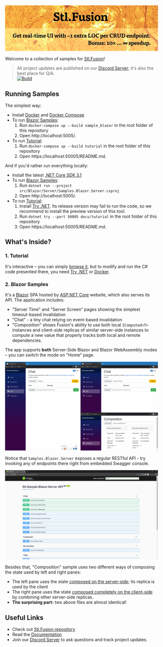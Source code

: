 ![](docs/img/Banner.jpg)

Welcome to a collection of samples for [Stl.Fusion](https://github.com/servicetitan/Stl.Fusion)!

> All project updates are published on our [Discord Server](https://discord.gg/EKEwv6d); it's also the best place for Q/A.\
> [![Build](https://github.com/servicetitan/Stl.Fusion.Samples/workflows/Build/badge.svg)](https://github.com/servicetitan/Stl.Extras/actions?query=workflow%3A%22Build%22)

## Running Samples

The simplest way:
- Install [Docker](https://docs.docker.com/get-docker/) and
  [Docker Compose](https://docs.docker.com/compose/install/)
- To run [Blazor Samples](src/Blazor):
  1. Run `docker-compose up --build sample_blazor` in the root folder of this repository
  2. Open http://localhost:5005/.
- To run [Tutorial](docs/tutorial/README.md):
  1. Run `docker-compose up --build tutorial` in the root folder of this repository
  2. Open https://localhost:50005/README.md.

And if you'd rather run everything locally:
- Install the latest [.NET Core SDK 3.1](https://dotnet.microsoft.com/download)
- To run [Blazor Samples](src/Blazor):
  1. Run `dotnet run --project src/Blazor/Server/Samples.Blazor.Server.csproj`
  2. Open http://localhost:5005/.
- To run [Tutorial](docs/tutorial/README.md):
  1. Install [Try .NET](https://github.com/dotnet/try/blob/master/DotNetTryLocal.md).
     Its release version may fail to run the code, so we recommend to install 
     the preview version of this tool.
  2. Run `dotnet try --port 50005 docs/tutorial` in the root folder of this repository
  3. Open https://localhost:50005/README.md.

## What's Inside?

### 1. Tutorial

It's interactive &ndash; you can simply [browse it](docs/tutorial/README.md), but to
modify and run the C# code presented there, you need
[Try .NET](https://github.com/dotnet/try/blob/master/DotNetTryLocal.md)
or [Docker](https://www.docker.com/).

### 2. Blazor Samples

It's a [Blazor](https://docs.microsoft.com/en-us/aspnet/core/blazor/hosting-models?view=aspnetcore-3.1) SPA hosted by
[ASP.NET Core](https://dotnet.microsoft.com/apps/aspnet) website,
which also serves its API. The application includes:
* "Server Time" and "Server Screen" pages showing the simplest timeout-based invalidation
* "Chat" - a tiny chat relying on event-based invalidation
* "Composition" shows Fusion's ability to use both  local `IComputed<T>` instances 
  and client-side replicas of similar server-side instances to compute a new value
  that properly tracks both local and remote dependencies.

The app supports **both** Server-Side Blazor and Blazor WebAssembly modes &ndash;
you can switch the mode on "Home" page.

![](docs/img/Samples-Blazor.gif)

Notice that `Samples.Blazor.Server` exposes a regular RESTful API -
try invoking any of endpoints there right from embedded Swagger console.

![](docs/img/SwaggerDoc.jpg)

Besides that, "Composition" sample uses two different ways of composing the
state used by left and right panes:
  * The left pane uses the state
    [composed on the server-side](https://github.com/servicetitan/Stl.Fusion.Samples/blob/master/src/Blazor/Server/Services/ComposerService.cs);
    its replica is used by the client
  * The right pane uses the state
    [composed completely on the client-side](https://github.com/servicetitan/Stl.Fusion.Samples/blob/master/src/Blazor/Client/Services/LocalComposerService.cs) 
    by combining other server-side replicas.
  * **The surprising part:** two above files are almost identical!

## Useful Links

* Check out [Stl.Fusion repository](https://github.com/servicetitan/Stl.Fusion) 
* Read the [Documentation](https://github.com/servicetitan/Stl.Fusion/blob/master/docs/README.md)
* Join our [Discord Server](https://discord.gg/EKEwv6d) to ask questions and track project updates.
